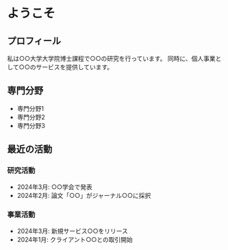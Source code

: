 # ようこそ

## プロフィール
私は○○大学大学院博士課程で○○の研究を行っています。
同時に、個人事業として○○のサービスを提供しています。

## 専門分野
- 専門分野1
- 専門分野2
- 専門分野3

## 最近の活動
### 研究活動
- 2024年3月: ○○学会で発表
- 2024年2月: 論文「○○」がジャーナル○○に採択

### 事業活動
- 2024年3月: 新規サービス○○をリリース
- 2024年1月: クライアント○○との取引開始 